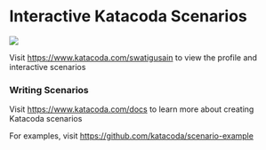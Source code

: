 # Interactive Katacoda Scenarios

[![](http://shields.katacoda.com/katacoda/swatigusain/count.svg)](https://www.katacoda.com/swatigusain "Get your profile on Katacoda.com")

Visit https://www.katacoda.com/swatigusain to view the profile and interactive scenarios

### Writing Scenarios
Visit https://www.katacoda.com/docs to learn more about creating Katacoda scenarios

For examples, visit https://github.com/katacoda/scenario-example
